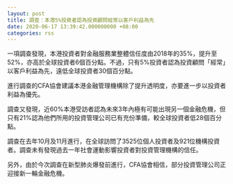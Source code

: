 ```yaml
---
layout: post
title: 調查：本港5%投資者認為投資顧問經常以客戶利益為先
date: 2020-06-17 13:39:42.000000000 +08:00
categories: rss
---
```


一項調查發現，本港投資者對金融服務業整體信任度由2018年的35%，提升至52%，亦高於全球投資者6個百分點。不過，只有5%投資者認為投資顧問「經常」以客戶利益為先，遠低全球投資者30個百分點。

進行調查的CFA協會建議本港金融管理機構除了提升透明度，亦要進一步以投資者利益為優先。

調查又發現，近60%本港受訪者認為未來3年內極有可能出現另一個金融危機，但只有21%認為他們所用的投資管理公司已有充份準備，較全球投資者低28個百分點。

調查在去年10月及11月進行，在全球訪問了3525位個人投資者及921位機構投資者。調查未有發現過去一年社會運動影響投資者對投資管理機構的信任。

另外，由於今次調查在新型肺炎爆發前進行，CFA協會相信，部分投資管理公司正迎接新一輪金融危機。
